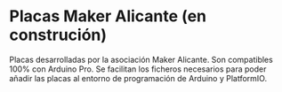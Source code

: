 # Placas Maker Alicante (en construción)
Placas desarrolladas por la asociación Maker Alicante. 
Son compatibles 100% con Arduino Pro. Se facilitan los ficheros necesarios para poder añadir las placas al entorno de programación de Arduino y PlatformIO.
